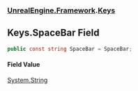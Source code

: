 ### [UnrealEngine.Framework](./UnrealEngine-Framework.md 'UnrealEngine.Framework').[Keys](./Keys.md 'UnrealEngine.Framework.Keys')
## Keys.SpaceBar Field
  
```csharp
public const string SpaceBar = SpaceBar;
```
#### Field Value
[System.String](https://docs.microsoft.com/en-us/dotnet/api/System.String 'System.String')  
